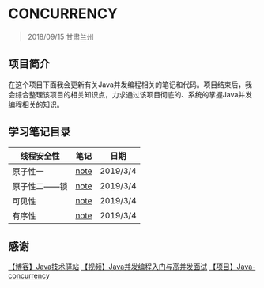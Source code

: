 # CONCURRENCY
> 2018/09/15 甘肃兰州

## 项目简介
在这个项目下面我会更新有关Java并发编程相关的笔记和代码。项目结束后，我会综合整理该项目的相关知识点，力求通过该项目彻底的、系统的掌握Java并发编程相关的知识。

## 学习笔记目录
线程安全性|笔记|日期
--|--|--
原子性一|[note](/note/原子性一.md)|2019/3/4
原子性二——锁|[note](/note/原子性二——锁.md)|2019/3/4
可见性|[note](/note/可见性.md)|2019/3/4
有序性|[note](/note/有序性.md)|2019/3/4

## 感谢
[【博客】Java技术驿站](http://cmsblogs.com/)
[【视频】Java并发编程入门与高并发面试](https://coding.imooc.com/class/195.html)
[【项目】Java-concurrency](https://github.com/CL0610/Java-concurrency)